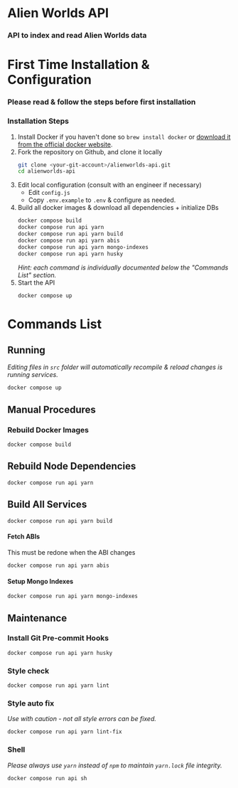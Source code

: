 # Alien Worlds API

### API to index and read Alien Worlds data

# First Time Installation & Configuration

### Please read & follow the steps before first installation

### Installation Steps

1. Install Docker if you haven't done so
   `brew install docker` or [download it from the official docker website](https://www.docker.com/products/docker-desktop). 
2. Fork the repository on Github, and clone it locally
    ```bash
    git clone <your-git-account>/alienworlds-api.git
    cd alienworlds-api
    ```
3. Edit local configuration (consult with an engineer if necessary)
    * Edit `config.js`
    * Copy `.env.example` to `.env` & configure as needed.
4. Build all docker images & download all dependencies + initialize DBs
   ```bash
   docker compose build
   docker compose run api yarn
   docker compose run api yarn build
   docker compose run api yarn abis
   docker compose run api yarn mongo-indexes
   docker compose run api yarn husky
   ```
   _Hint: each command is individually documented below the "Commands List" section._
5. Start the API
   ```bash
   docker compose up
   ```

# Commands List

## Running

_Editing files in `src` folder will automatically recompile & reload changes is running services._

`docker compose up`

## Manual Procedures

### Rebuild Docker Images

`docker compose build`

## Rebuild Node Dependencies

`docker compose run api yarn`

## Build All Services

`docker compose run api yarn build`

#### Fetch ABIs

This must be redone when the ABI changes

`docker compose run api yarn abis`

#### Setup Mongo Indexes

`docker compose run api yarn mongo-indexes`

## Maintenance

### Install Git Pre-commit Hooks

`docker compose run api yarn husky`

### Style check

`docker compose run api yarn lint`

### Style auto fix

_Use with caution - not all style errors can be fixed._

`docker compose run api yarn lint-fix`

### Shell

_Please always use `yarn` instead of `npm` to maintain `yarn.lock` file integrity._

`docker compose run api sh`

